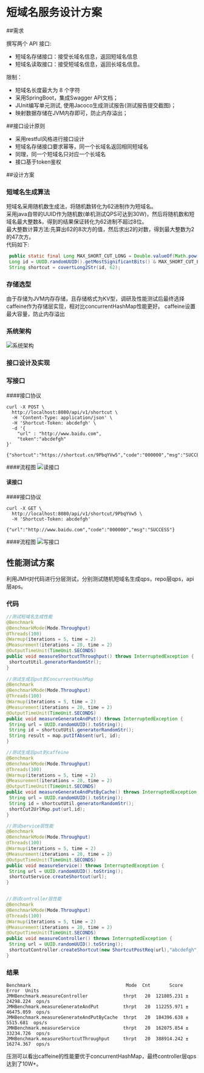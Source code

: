 # 短域名服务设计方案

##需求

撰写两个 API 接口:
- 短域名存储接口：接受长域名信息，返回短域名信息
- 短域名读取接口：接受短域名信息，返回长域名信息。

限制：
- 短域名长度最大为 8 个字符
- 采用SpringBoot，集成Swagger API文档；
- JUnit编写单元测试, 使用Jacoco生成测试报告(测试报告提交截图)；
- 映射数据存储在JVM内存即可，防止内存溢出；



##接口设计原则
- 采用restful风格进行接口设计
- 短域名存储接口要求幂等，同一个长域名返回相同短域名
- 同理，同一个短域名只对应一个长域名
- 接口基于token鉴权


##设计方案
### 短域名生成算法

短域名采用随机数生成法，将随机数转化为62进制作为短域名。  
采用java自带的UUID作为随机数(单机测试QPS可达到30W)，然后将随机数和短域名最大整数&，得到的结果保证转化为62进制不超过8位。  
最大整数计算方法:先算出62的8次方的值，然后求出2的对数，得到最大整数为2的47次方。  
代码如下:

```java
 public static final Long MAX_SHORT_CUT_LONG = Double.valueOf(Math.pow(2, 47)).longValue() - 1;
 Long id = UUID.randomUUID().getMostSignificantBits() & MAX_SHORT_CUT_LONG;
 String shortcut = covertLong2Str(id, 62);

```

### 存储选型
由于存储为JVM内存存储，且存储格式为KV型，调研及性能测试后最终选择caffeine作为存储层实现，相对比concurrentHashMap性能更好。
caffeine设置最大容量，防止内存溢出


### 系统架构

![系统架构](https://static01.imgkr.com/temp/daeb8414de414d2aa9d66ad8b9290d4b.jpeg)


### 接口设计及实现

### 写接口
####接口协议
```
curl -X POST \
  http://localhost:8080/api/v1/shortcut \
  -H 'Content-Type: application/json' \
  -H 'Shortcut-Token: abcdefgh' \
  -d '{
	"url" : "http://www.baidu.com",
	"token":"abcdefgh"
}'

{"shortcut":"https://shortcut.cn/9PbqYVw5","code":"000000","msg":"SUCCESS"}

```

####流程图
![读接口](https://static01.imgkr.com/temp/06e1c677a24b444385829e1a77cec0cb.jpeg)


#### 读接口
####接口协议
```
curl -X GET \
  http://localhost:8080/api/v1/shortcut/9PbqYVw5 \
  -H 'Shortcut-Token: abcdefgh'
  
{"url":"http://www.baidu.com","code":"000000","msg":"SUCCESS"}

```

####流程图
![写接口](https://static01.imgkr.com/temp/67d637a607ca447e9fcd703253c367b8.jpeg)


## 性能测试方案
利用JMH对代码进行分层测试，分别测试随机短域名生成qps，repo层qps，api层aps。

### 代码
```java
//测试短域名生成性能
@Benchmark
@BenchmarkMode(Mode.Throughput)
@Threads(100)
@Warmup(iterations = 5, time = 2)
@Measurement(iterations = 20, time = 2)
@OutputTimeUnit(TimeUnit.SECONDS)
public void measureShortcutThroughput() throws InterruptedException {
 shortcutUtil.generatorRandomStr();
}
 
//测试生成后put到ConcurrentHashMap
@Benchmark
@BenchmarkMode(Mode.Throughput)
@Threads(100)
@Warmup(iterations = 5, time = 2)
@Measurement(iterations = 20, time = 2)
@OutputTimeUnit(TimeUnit.SECONDS)
public void measureGenerateAndPut() throws InterruptedException {
 String url = UUID.randomUUID().toString();
 String id = shortcutUtil.generatorRandomStr();
 String result = map.putIfAbsent(url, id);
}

//测试生成后put到caffeine
@Benchmark
@BenchmarkMode(Mode.Throughput)
@Threads(100)
@Warmup(iterations = 5, time = 2)
@Measurement(iterations = 20, time = 2)
@OutputTimeUnit(TimeUnit.SECONDS)
public void measureGenerateAndPutByCache() throws InterruptedException {
 String url = UUID.randomUUID().toString();
 String id = shortcutUtil.generatorRandomStr();
 shortCut2UrlMap.put(url,id);
}

//测试service层性能
@Benchmark
@BenchmarkMode(Mode.Throughput)
@Threads(100)
@Warmup(iterations = 5, time = 2)
@Measurement(iterations = 20, time = 2)
@OutputTimeUnit(TimeUnit.SECONDS)
public void measureService() throws InterruptedException {
 String url = UUID.randomUUID().toString();
 shortcutService.createShortcut(url);
}


//测试controller层性能
@Benchmark
@BenchmarkMode(Mode.Throughput)
@Threads(100)
@Warmup(iterations = 5, time = 2)
@Measurement(iterations = 20, time = 2)
@OutputTimeUnit(TimeUnit.SECONDS)
public void measureController() throws InterruptedException {
 String url = UUID.randomUUID().toString();
 shortcutController.createShortcut(new ShortcutPostReq(url),"abcdefgh");
}

```
### 结果
```
Benchmark                                   Mode  Cnt       Score       Error  Units
JMHBenchmark.measureController             thrpt   20  121805.231 ± 24298.224  ops/s
JMHBenchmark.measureGenerateAndPut         thrpt   20  112255.971 ± 46475.059  ops/s
JMHBenchmark.measureGenerateAndPutByCache  thrpt   20  184396.638 ±  5515.681  ops/s
JMHBenchmark.measureService                thrpt   20  162075.854 ± 33234.726  ops/s
JMHBenchmark.measureShortcutThroughput     thrpt   20  388914.242 ± 16274.367  ops/s
```
压测可以看出caffeine的性能要优于concurrentHashMap，最终controller层qps达到了10W+。